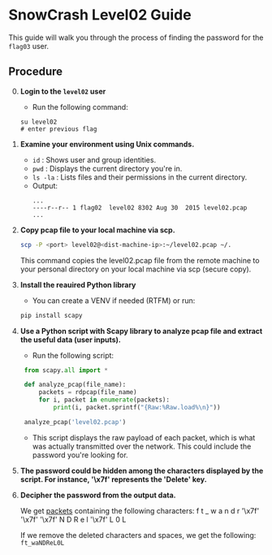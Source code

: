 # SnowCrash Level02 Guide
This guide will walk you through the process of finding the password for the `flag03` user.

## Procedure

0. **Login to the `level02` user**
    - Run the following command:
    ```shell
    su level02
    # enter previous flag
    ``` 

1. **Examine your environment using Unix commands.**
   
    - `id` : Shows user and group identities. 
    - `pwd` : Displays the current directory you're in. 
    - `ls -la` : Lists files and their permissions in the current directory.
    - Output:
        ```shell
        ...
        ----r--r-- 1 flag02  level02 8302 Aug 30  2015 level02.pcap
        ...
        ```
    
2. **Copy pcap file to your local machine via scp.**
    
   ```bash
   scp -P <port> level02@<dist-machine-ip>:~/level02.pcap ~/. 
   ```
   This command copies the level02.pcap file from the remote machine to your personal directory on your local machine via scp (secure copy).

4. **Install the reauired Python library**
    - You can create a VENV if needed (RTFM) or run: 
    ```bash
    pip install scapy
    ```

5. **Use a Python script with Scapy library to analyze pcap file and extract the useful data (user inputs).**
   
   - Run the following script:
   ```python
    from scapy.all import *
   
    def analyze_pcap(file_name):
        packets = rdpcap(file_name)
        for i, packet in enumerate(packets):
            print(i, packet.sprintf("{Raw:%Raw.load%\n}"))

    analyze_pcap('level02.pcap')
    ```
    - This script displays the raw payload of each packet, which is what was actually transmitted over the network. This could include the password you're looking for.

6. **The password could be hidden among the characters displayed by the script. For instance, '\x7f' represents the 'Delete' key.**

7. **Decipher the password from the output data.**

    We get [packets](script-output.txt) containing the following characters: f t _ w a n d r '\x7f' '\x7f' '\x7f' N D R e l '\x7f' L 0 L

    If we remove the deleted characters and spaces, we get the following:
    `ft_waNDReL0L`